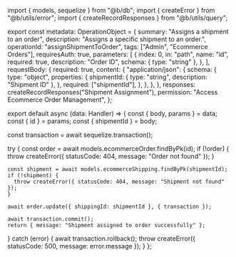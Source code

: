 import { models, sequelize } from "@b/db";
import { createError } from "@b/utils/error";
import { createRecordResponses } from "@b/utils/query";

export const metadata: OperationObject = {
  summary: "Assigns a shipment to an order",
  description: "Assigns a specific shipment to an order.",
  operationId: "assignShipmentToOrder",
  tags: ["Admin", "Ecommerce Orders"],
  requiresAuth: true,
  parameters: [
    {
      index: 0,
      in: "path",
      name: "id",
      required: true,
      description: "Order ID",
      schema: { type: "string" },
    },
  ],
  requestBody: {
    required: true,
    content: {
      "application/json": {
        schema: {
          type: "object",
          properties: {
            shipmentId: { type: "string", description: "Shipment ID" },
          },
          required: ["shipmentId"],
        },
      },
    },
  },
  responses: createRecordResponses("Shipment Assignment"),
  permission: "Access Ecommerce Order Management",
};

export default async (data: Handler) => {
  const { body, params } = data;
  const { id } = params;
  const { shipmentId } = body;

  const transaction = await sequelize.transaction();

  try {
    const order = await models.ecommerceOrder.findByPk(id);
    if (!order) {
      throw createError({ statusCode: 404, message: "Order not found" });
    }

    const shipment = await models.ecommerceShipping.findByPk(shipmentId);
    if (!shipment) {
      throw createError({ statusCode: 404, message: "Shipment not found" });
    }

    await order.update({ shippingId: shipmentId }, { transaction });

    await transaction.commit();
    return { message: "Shipment assigned to order successfully" };
  } catch (error) {
    await transaction.rollback();
    throw createError({ statusCode: 500, message: error.message });
  }
};
